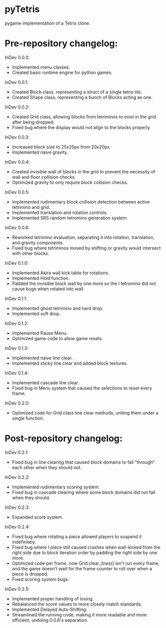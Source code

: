 # pyTetris

pygame implementation of a Tetris clone.

# Pre-repository changelog:

InDev 0.0.0: 
- Implemented menu classes.
- Created basic runtime engine for python games.

InDev 0.0.1: 
- Created Block class, representing a struct of a single tetris tile.
- Created Shape class, representing a bunch of Blocks acting as one.

InDev 0.0.2: 
- Created Grid class, allowing blocks from tetriminos to exist in the grid after being dropped.
- Fixed bug where the display would not align to the blocks properly.

InDev 0.0.3: 
- Increased block size to 25x25px from 20x20px.
- Implemented naive gravity.

InDev 0.0.4: 
- Created invisible wall of blocks in the grid to prevent the necessity of wall and floor collision checks.
- Optimized gravity to only require block collision checks.

InDev 0.0.5: 
- Implemented rudimentary block collision detection between active tetrimino and grid.
- Implemented translation and rotation controls.
- Implemented SRS random tetromino generation system.

InDev 0.0.6: 
- Reworked tetrimino evaluation, separating it into rotation, translation, and gravity components.
- Fixed bug where tetriminos moved by shifting or gravity would intersect with other blocks.

InDev 0.1.0: 
- Implemented Akira wall kick table for rotations.
- Implemented Hold function.
- Padded the invisible block wall by one more so the I tetromino did not cause bugs when rotated into wall.

InDev 0.1.1: 
- Implemented ghost tetrimino and hard drop.
- Implemented soft drop.

InDev 0.1.2: 
- Implemented Pause Menu.
- Optimized game code to allow game resets.

InDev 0.1.3: 
- Implemented naive line clear.
- Implemented sticky line clear and added block textures.

InDev 0.1.4:
- Implemented cascade line clear.
- Fixed bug in Menu system that caused the selections to reset every frame.

InDev 0.2.0: 
- Optimized code for Grid class line clear methods, uniting them under a single function.

# Post-repository changelog:

InDev 0.2.1: 
- Fixed bug in line clearing that caused block domains to fall "through" each other when they should not.

InDev 0.2.2: 
- Implemented rudimentary scoring system. 
- Fixed bug in cascade clearing where some block domains did not fall when they should.

InDev 0.2.3: 
- Expanded score system.

InDev 0.2.4: 
- Fixed bug where rotating a piece allowed players to suspend it indefinitely.
- Fixed bug where I piece still caused crashes when wall-kicked from the right side due to block iteration order by padding the right side by one more.
- Optimized code per frame, now Grid.clear_lines() isn't run every frame, and the game doesn't wait for the frame counter to roll over when a piece is dropped. 
- Fixed scoring system bugs.

InDev 0.2.5:
- Implemented proper handling of losing.
- Rebalanced the score values to more closely match standards.
- Implemented Delayed Auto-Shifting.
- Streamlined the running code, making it more readable and more efficient, undoing 0.0.6's separation.
